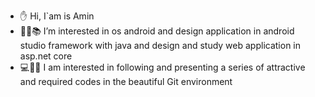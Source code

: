 - ✋ Hi, I`am is Amin
- 🧑‍💻📚 I’m interested in os android and design application in android studio framework with java and design and study web application in asp.net core
- 💻📱🌐 I am interested in following and presenting a series of attractive and required codes in the beautiful Git environment

<!---
AminSoft1374/AminSoft1374 is a ✨ special ✨ repository because its `README.md` (this file) appears on your GitHub profile.
You can click the Preview link to take a look at your changes.
--->
